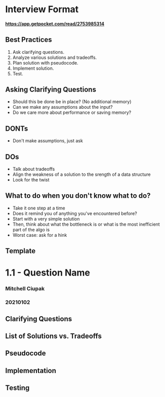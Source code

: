 # Interview Format
#### https://app.getpocket.com/read/2753985314

## Best Practices

1. Ask clarifying questions.
2. Analyze various solutions and tradeoffs.
3. Plan solution with pseudocode.
4. Implement solution.
5. Test.

## Asking Clarifying Questions

* Should this be done be in place? (No additional memory)
* Can we make any assumptions about the input?
* Do we care more about performance or saving memory?

## DONTs

* Don't make assumptions, just ask

## DOs

* Talk about tradeoffs
* Align the weakness of a solution to the srength of a data structure
* Look for the twist

## What to do when you don't know what to do?
* Take it one step at a time
* Does it remind you of anything you've encountered before?
* Start with a very simple solution
* Then, think about what the bottleneck is or what is the most inefficient part of the algo is
* Worst case: ask for a hink

## Template

# 1.1 - Question Name
### Mitchell Ciupak
### 20210102

## Clarifying Questions

## List of Solutions vs. Tradeoffs

## Pseudocode

## Implementation

## Testing